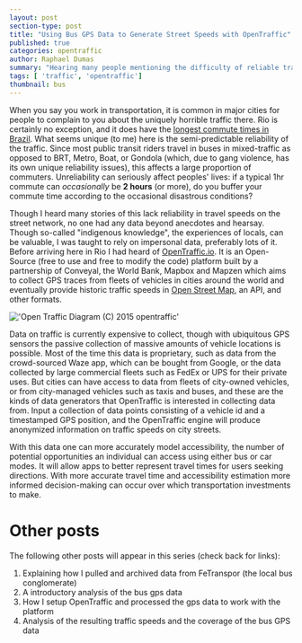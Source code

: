 ```yaml
---
layout: post
section-type: post
title: "Using Bus GPS Data to Generate Street Speeds with OpenTraffic"
published: true
categories: opentraffic
author: Raphael Dumas
summary: "Hearing many people mentioning the difficulty of reliable travel times in Rio without citing data, I decided to see if OpenTraffic could shed some light."
tags: [ 'traffic', 'opentraffic']
thumbnail: bus  
---
```


When you say you work in transportation, it is common in major cities for people to complain to you about the uniquely horrible traffic there. Rio is certainly no exception, and it does have the [longest commute times in Brazil](http://urbandemographics.blogspot.com.br/2014/11/the-evolution-of-commute-times-in.html). What seems unique (to me) here is the semi-predictable reliability of the traffic. Since most public transit riders travel in buses in mixed-traffic as opposed to BRT, Metro, Boat, or Gondola (which, due to gang violence, has its own unique reliability issues), this affects a large proportion of commuters. Unreliability can seriously affect peoples' lives: if a typical 1hr commute can *occasionally* be **2 hours** (or more), do you buffer your commute time according to the occasional disastrous conditions?

Though I heard many stories of this lack reliability in travel speeds on the street network, no one had any data beyond anecdotes and hearsay. Though so-called "indigenous knowledge", the experiences of locals, can be valuable, I was taught to rely on impersonal data, preferably lots of it. Before arriving here in Rio I had heard of [OpenTraffic.io](https://opentraffic.io). It is an Open-Source (free to use and free to modify the code) platform built by a partnership of Conveyal, the World Bank, Mapbox and Mapzen which aims to collect GPS traces from fleets of vehicles in cities around the world and eventually provide historic traffic speeds in [Open Street Map](http://www.openstreetmap.org), an API, and other formats. 

!['Open Traffic Diagram (C) 2015 opentraffic'](http://opentraffic.io/img/process.png)

Data on traffic is currently expensive to collect, though with ubiquitous GPS sensors the passive collection of massive amounts of vehicle locations is possible. Most of the time this data is proprietary, such as data from the crowd-sourced Waze app, which can be bought from Google, or the data collected by large commercial fleets such as FedEx or UPS for their private uses. But cities can have access to data from fleets of city-owned vehicles, or from city-managed vehicles such as taxis and buses, and these are the kinds of data generators that OpenTraffic is interested in collecting data from. Input a collection of data points consisting of a vehicle id and a timestamped GPS position, and the OpenTraffic engine will produce anonymized information on traffic speeds on city streets.

With this data one can more accurately model accessibility, the number of potential opportunities an individual can access using either bus or car modes. It will allow apps to better represent travel times for users seeking directions. With more accurate travel time and accessibility estimation more informed decision-making can occur over which transportation investments to make.

# Other posts
The following other posts will appear in this series (check back for links):  
1. Explaining how I pulled and archived data from FeTranspor (the local bus conglomerate)
2. A introductory analysis of the bus gps data
3. How I setup OpenTraffic and processed the gps data to work with the platform
4. Analysis of the resulting traffic speeds and the coverage of the bus GPS data
